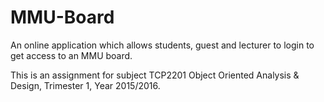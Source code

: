 # MMU-Board
An online application which allows students, guest and lecturer to login to get access to an MMU board.


This is an assignment for subject TCP2201 Object Oriented Analysis &amp; Design, Trimester 1, Year 2015/2016.
